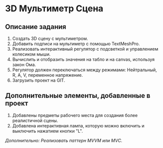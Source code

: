 # 3D Мультиметр Сцена

## Описание задания

1. Создать 3D сцену с мультиметром.
2. Добавить подписи на мультиметр с помощью TextMeshPro.
3. Реализовать интерактивный регулятор с подсветкой и управлением колесиком мыши.
4. Вычислить и отобразить значения на табло и на canvas, используя закон Ома.
5. Регулятор должен переключаться между режимами: Нейтральный, R, А, V, переменное напряжение.
6. Загрузить проект на GIT.

## Дополнительные элементы, добавленные в проект

1. Добавлены предметы рабочего места для создания более реалистичной сцены.
2. Добавлена интерактивная лампа, которую можно включить и выключить нажатием кнопки "L".

*Дополнительно: Реализовать паттерн MVVM или MVC.*
